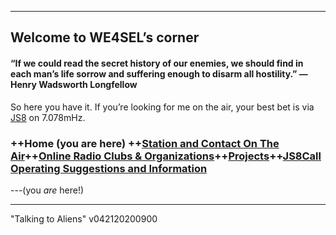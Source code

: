 
----------

## Welcome to WE4SEL’s corner 

#### “If we could read the secret history of our enemies, we should find in each man’s life sorrow and suffering enough to disarm all hostility.” ― Henry Wadsworth Longfellow

So here you have it. If you’re looking for me on the air, your best bet is via  [JS8](http://js8call.com/)  on 7.078mHz.



### ++Home (you are here) ++[Station and Contact On The Air](ontheair.md)++[Online Radio Clubs & Organizations](hclubs.md)++[Projects](projects.md)++[JS8Call Operating Suggestions and Information](js8opsuggestions.md)
---(you *are* here!)

---
  "Talking to Aliens" v042120200900
<!--stackedit_data:
eyJoaXN0b3J5IjpbOTM4NDIzNDU0LC0xNjIyMDQ4Mzc3LDY4OT
Y0MDUxMiwtNzc3MjUxODgwLC0zMzY4MjgyMDAsMTUwMDE3ODY1
MywyMDMzOTE1NCwtODI2MjA4NDM0XX0=
-->